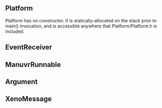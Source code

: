 ## Platform
Platform has no constructor. It is statically-allocated on the stack prior to main() invocation, and is accessible anywhere that Platform/Platform.h is included.



## EventReceiver

## ManuvrRunnable

## Argument

## XenoMessage
